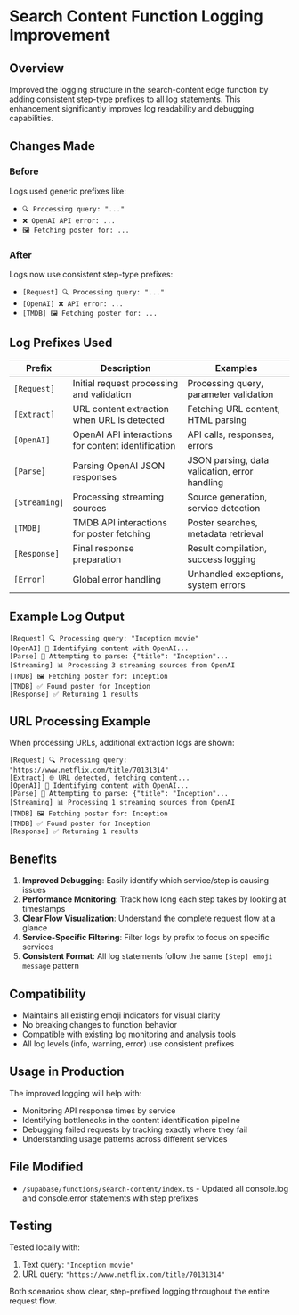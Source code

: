 # Search Content Function Logging Improvement

## Overview

Improved the logging structure in the search-content edge function by adding consistent step-type prefixes to all log statements. This enhancement significantly improves log readability and debugging capabilities.

## Changes Made

### Before
Logs used generic prefixes like:
- `🔍 Processing query: "..."`
- `❌ OpenAI API error: ...`
- `🖼️ Fetching poster for: ...`

### After
Logs now use consistent step-type prefixes:
- `[Request] 🔍 Processing query: "..."`
- `[OpenAI] ❌ API error: ...`
- `[TMDB] 🖼️ Fetching poster for: ...`

## Log Prefixes Used

| Prefix | Description | Examples |
|--------|-------------|----------|
| `[Request]` | Initial request processing and validation | Processing query, parameter validation |
| `[Extract]` | URL content extraction when URL is detected | Fetching URL content, HTML parsing |
| `[OpenAI]` | OpenAI API interactions for content identification | API calls, responses, errors |
| `[Parse]` | Parsing OpenAI JSON responses | JSON parsing, data validation, error handling |
| `[Streaming]` | Processing streaming sources | Source generation, service detection |
| `[TMDB]` | TMDB API interactions for poster fetching | Poster searches, metadata retrieval |
| `[Response]` | Final response preparation | Result compilation, success logging |
| `[Error]` | Global error handling | Unhandled exceptions, system errors |

## Example Log Output

```
[Request] 🔍 Processing query: "Inception movie"
[OpenAI] 🤖 Identifying content with OpenAI...
[Parse] 📝 Attempting to parse: {"title": "Inception"...
[Streaming] 📊 Processing 3 streaming sources from OpenAI
[TMDB] 🖼️ Fetching poster for: Inception
[TMDB] ✅ Found poster for Inception
[Response] ✅ Returning 1 results
```

## URL Processing Example

When processing URLs, additional extraction logs are shown:

```
[Request] 🔍 Processing query: "https://www.netflix.com/title/70131314"
[Extract] 🌐 URL detected, fetching content...
[OpenAI] 🤖 Identifying content with OpenAI...
[Parse] 📝 Attempting to parse: {"title": "Inception"...
[Streaming] 📊 Processing 1 streaming sources from OpenAI
[TMDB] 🖼️ Fetching poster for: Inception
[TMDB] ✅ Found poster for Inception
[Response] ✅ Returning 1 results
```

## Benefits

1. **Improved Debugging**: Easily identify which service/step is causing issues
2. **Performance Monitoring**: Track how long each step takes by looking at timestamps
3. **Clear Flow Visualization**: Understand the complete request flow at a glance
4. **Service-Specific Filtering**: Filter logs by prefix to focus on specific services
5. **Consistent Format**: All log statements follow the same `[Step] emoji message` pattern

## Compatibility

- Maintains all existing emoji indicators for visual clarity
- No breaking changes to function behavior
- Compatible with existing log monitoring and analysis tools
- All log levels (info, warning, error) use consistent prefixes

## Usage in Production

The improved logging will help with:
- Monitoring API response times by service
- Identifying bottlenecks in the content identification pipeline
- Debugging failed requests by tracking exactly where they fail
- Understanding usage patterns across different services

## File Modified

- `/supabase/functions/search-content/index.ts` - Updated all console.log and console.error statements with step prefixes

## Testing

Tested locally with:
1. Text query: `"Inception movie"`
2. URL query: `"https://www.netflix.com/title/70131314"`

Both scenarios show clear, step-prefixed logging throughout the entire request flow.
